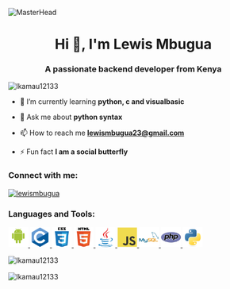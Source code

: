 ![MasterHead](https://media3.giphy.com/media/v1.Y2lkPTc5MGI3NjExcnljZXRuenUyOXp6Y200dXRsejF5YWM2d3NobXdvdHF0ajJwa2QxYyZlcD12MV9pbnRlcm5hbF9naWZfYnlfaWQmY3Q9Zw/26tn33aiTi1jkl6H6/giphy.gif)
<h1 align="center">Hi 👋, I'm Lewis Mbugua</h1>
<h3 align="center">A passionate backend developer from Kenya</h3>

<p align="left"> <img src="https://komarev.com/ghpvc/?username=lkamau12133&label=Profile%20views&color=0e75b6&style=flat" alt="lkamau12133" /> </p>

- 🌱 I’m currently learning **python, c and visualbasic**

- 💬 Ask me about **python syntax**

- 📫 How to reach me **lewismbugua23@gmail.com**

- ⚡ Fun fact **I am a social butterfly**

<h3 align="left">Connect with me:</h3>
<p align="left">
<a href="https://linkedin.com/in/lewismbugua" target="blank"><img align="center" src="https://raw.githubusercontent.com/rahuldkjain/github-profile-readme-generator/master/src/images/icons/Social/linked-in-alt.svg" alt="lewismbugua" height="30" width="40" /></a>
</p>

<h3 align="left">Languages and Tools:</h3>
<p align="left"> <a href="https://developer.android.com" target="_blank" rel="noreferrer"> <img src="https://raw.githubusercontent.com/devicons/devicon/master/icons/android/android-original-wordmark.svg" alt="android" width="40" height="40"/> </a> <a href="https://www.cprogramming.com/" target="_blank" rel="noreferrer"> <img src="https://raw.githubusercontent.com/devicons/devicon/master/icons/c/c-original.svg" alt="c" width="40" height="40"/> </a> <a href="https://www.w3schools.com/css/" target="_blank" rel="noreferrer"> <img src="https://raw.githubusercontent.com/devicons/devicon/master/icons/css3/css3-original-wordmark.svg" alt="css3" width="40" height="40"/> </a> <a href="https://www.w3.org/html/" target="_blank" rel="noreferrer"> <img src="https://raw.githubusercontent.com/devicons/devicon/master/icons/html5/html5-original-wordmark.svg" alt="html5" width="40" height="40"/> </a> <a href="https://www.java.com" target="_blank" rel="noreferrer"> <img src="https://raw.githubusercontent.com/devicons/devicon/master/icons/java/java-original.svg" alt="java" width="40" height="40"/> </a> <a href="https://developer.mozilla.org/en-US/docs/Web/JavaScript" target="_blank" rel="noreferrer"> <img src="https://raw.githubusercontent.com/devicons/devicon/master/icons/javascript/javascript-original.svg" alt="javascript" width="40" height="40"/> </a> <a href="https://www.mysql.com/" target="_blank" rel="noreferrer"> <img src="https://raw.githubusercontent.com/devicons/devicon/master/icons/mysql/mysql-original-wordmark.svg" alt="mysql" width="40" height="40"/> </a> <a href="https://www.php.net" target="_blank" rel="noreferrer"> <img src="https://raw.githubusercontent.com/devicons/devicon/master/icons/php/php-original.svg" alt="php" width="40" height="40"/> </a> <a href="https://www.python.org" target="_blank" rel="noreferrer"> <img src="https://raw.githubusercontent.com/devicons/devicon/master/icons/python/python-original.svg" alt="python" width="40" height="40"/> </a> </p>

<p><img align="center" src="https://github-readme-stats.vercel.app/api/top-langs?username=lkamau12133&show_icons=true&locale=en&layout=compact" alt="lkamau12133" /></p>

<p><img align="center" src="https://github-readme-streak-stats.herokuapp.com/?user=lkamau12133&" alt="lkamau12133" /></p>
